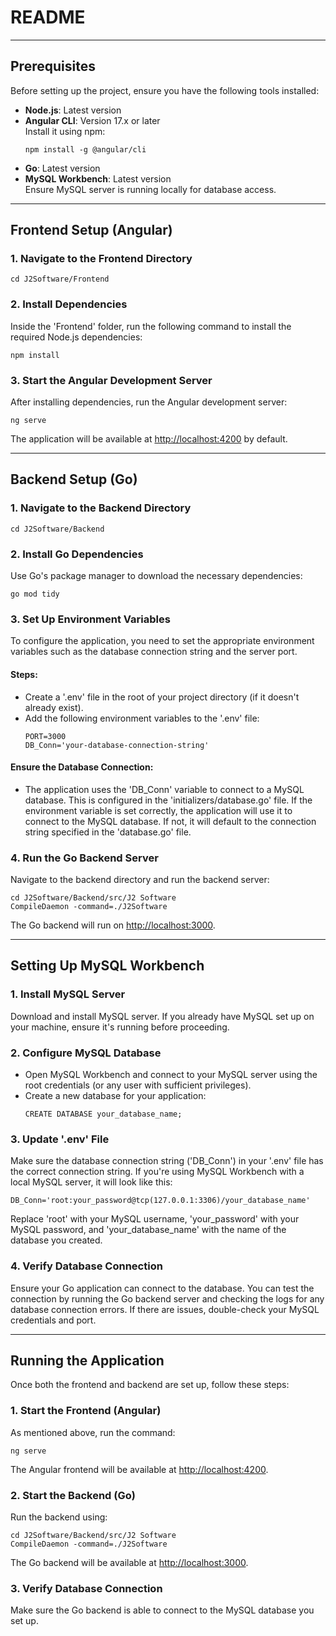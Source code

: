 # README

---

## Prerequisites

Before setting up the project, ensure you have the following tools installed:

- **Node.js**: Latest version
- **Angular CLI**: Version 17.x or later  
  Install it using npm:
  ```
  npm install -g @angular/cli
  ```
- **Go**: Latest version
- **MySQL Workbench**: Latest version  
  Ensure MySQL server is running locally for database access.

---

## Frontend Setup (Angular)

### 1. Navigate to the Frontend Directory
```
cd J2Software/Frontend
```

### 2. Install Dependencies
Inside the 'Frontend' folder, run the following command to install the required Node.js dependencies:
```
npm install
```

### 3. Start the Angular Development Server
After installing dependencies, run the Angular development server:
```
ng serve
```

The application will be available at [http://localhost:4200](http://localhost:4200) by default.

---

## Backend Setup (Go)

### 1. Navigate to the Backend Directory
```
cd J2Software/Backend
```

### 2. Install Go Dependencies
Use Go's package manager to download the necessary dependencies:
```
go mod tidy
```

### 3. Set Up Environment Variables
To configure the application, you need to set the appropriate environment variables such as the database connection string and the server port. 

#### Steps:
- Create a '.env' file in the root of your project directory (if it doesn't already exist).
- Add the following environment variables to the '.env' file:
  ```
  PORT=3000
  DB_Conn='your-database-connection-string'
  ```

#### Ensure the Database Connection:
- The application uses the 'DB_Conn' variable to connect to a MySQL database. This is configured in the 'initializers/database.go' file. If the environment variable is set correctly, the application will use it to connect to the MySQL database. If not, it will default to the connection string specified in the 'database.go' file.

### 4. Run the Go Backend Server
Navigate to the backend directory and run the backend server:
```
cd J2Software/Backend/src/J2 Software
CompileDaemon -command=./J2Software
```

The Go backend will run on [http://localhost:3000](http://localhost:3000).

---

## Setting Up MySQL Workbench

### 1. Install MySQL Server
Download and install MySQL server. If you already have MySQL set up on your machine, ensure it's running before proceeding.

### 2. Configure MySQL Database
- Open MySQL Workbench and connect to your MySQL server using the root credentials (or any user with sufficient privileges).
- Create a new database for your application:
  ```
  CREATE DATABASE your_database_name;
  ```

### 3. Update '.env' File
Make sure the database connection string ('DB_Conn') in your '.env' file has the correct connection string. If you're using MySQL Workbench with a local MySQL server, it will look like this:
```
DB_Conn='root:your_password@tcp(127.0.0.1:3306)/your_database_name'
```
Replace 'root' with your MySQL username, 'your_password' with your MySQL password, and 'your_database_name' with the name of the database you created.

### 4. Verify Database Connection
Ensure your Go application can connect to the database. You can test the connection by running the Go backend server and checking the logs for any database connection errors. If there are issues, double-check your MySQL credentials and port.

---

## Running the Application

Once both the frontend and backend are set up, follow these steps:

### 1. Start the Frontend (Angular)
As mentioned above, run the command:
```
ng serve
```
The Angular frontend will be available at [http://localhost:4200](http://localhost:4200).

### 2. Start the Backend (Go)
Run the backend using:
```
cd J2Software/Backend/src/J2 Software
CompileDaemon -command=./J2Software
```
The Go backend will be available at [http://localhost:3000](http://localhost:3000).

### 3. Verify Database Connection
Make sure the Go backend is able to connect to the MySQL database you set up.
